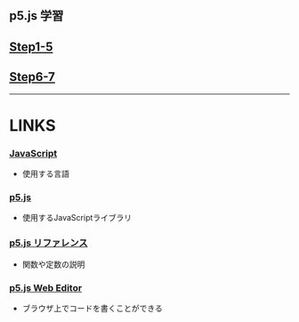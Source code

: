 ## p5.js 学習

## [Step1-5](https://github.com/Seigakuin/todays_task/tree/master/docs/p5js/p5js-1.md)

## [Step6-7](https://github.com/Seigakuin/todays_task/tree/master/docs/p5js/p5js-1.md)







---



# LINKS

### [JavaScript](https://developer.mozilla.org/ja/docs/Web/JavaScript) 

* 使用する言語

### [p5.js](https://p5js.org/) 

* 使用するJavaScriptライブラリ

### [p5.js リファレンス](https://p5js.org/reference/) 

* 関数や定数の説明

### [p5.js Web Editor](https://editor.p5js.org/) 

* ブラウザ上でコードを書くことができる